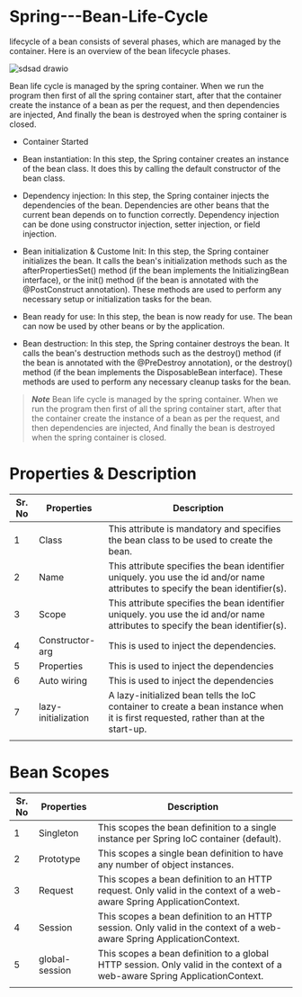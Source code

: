 # Spring---Bean-Life-Cycle
lifecycle of a bean consists of several phases, which are managed by the container. Here is an overview of the bean lifecycle phases.

![sdsad drawio](https://user-images.githubusercontent.com/73180409/228131981-531c245c-8a21-4375-aee4-f38fa166d4dc.png)

Bean life cycle is managed by the spring container. When we run the program then first of all the spring container start, after that the container create the instance of a bean as per the request, and then dependencies are injected, And finally the bean is destroyed when the spring container is closed.

- Container Started 

- Bean instantiation: 
In this step, the Spring container creates an instance of the bean class. It does this by calling the default constructor of the bean class.

- Dependency injection: 
In this step, the Spring container injects the dependencies of the bean. Dependencies are other beans that the current bean depends on to function correctly. Dependency injection can be done using constructor injection, setter injection, or field injection.

- Bean initialization & Custome Init: 
In this step, the Spring container initializes the bean. It calls the bean's initialization methods such as the afterPropertiesSet() method (if the bean implements the InitializingBean interface), or the init() method (if the bean is annotated with the @PostConstruct annotation). These methods are used to perform any necessary setup or initialization tasks for the bean.

- Bean ready for use: 
In this step, the bean is now ready for use. The bean can now be used by other beans or by the application.

- Bean destruction: 
In this step, the Spring container destroys the bean. It calls the bean's destruction methods such as the destroy() method (if the bean is annotated with the @PreDestroy annotation), or the destroy() method (if the bean implements the DisposableBean interface). These methods are used to perform any necessary cleanup tasks for the bean.


> **_Note_** Bean life cycle is managed by the spring container. When we run the program then first of all the spring container start, after that the container create the instance of a bean as per the request, and then dependencies are injected, And finally the bean is destroyed when the spring container is closed.


# Properties & Description

| Sr. No  | Properties   | Description    |
| ------------- | ------------- | ------------- |
| 1  | Class  | This attribute is mandatory and specifies the bean class to be used to create the bean.|
| 2  | Name  | This attribute specifies the bean identifier uniquely. you use the id and/or name attributes to specify the bean identifier(s). |
| 3  | Scope | This attribute specifies the bean identifier uniquely. you use the id and/or name attributes to specify the bean identifier(s). |
| 4  | Constructor-arg  | This is used to inject the dependencies. |
| 5  | Properties  | This is used to inject the dependencies |
| 6  | Auto wiring  | This is used to inject the dependencies |
| 7  | lazy-initialization | A lazy-initialized bean tells the IoC container to create a bean instance when it is first requested, rather than at the start-up. |
|    |  | |
 
 
 # Bean Scopes
| Sr. No  | Properties   | Description    |
| ------------- | ------------- | ------------- |
| 1  | Singleton  | This scopes the bean definition to a single instance per Spring IoC container (default).|
| 2  | Prototype  | This scopes a single bean definition to have any number of object instances.|
| 3  | Request | This scopes a bean definition to an HTTP request. Only valid in the context of a web-aware Spring ApplicationContext. |
| 4  | Session  | This scopes a bean definition to an HTTP session. Only valid in the context of a web-aware Spring ApplicationContext. |
| 5  | global-session  | This scopes a bean definition to a global HTTP session. Only valid in the context of a web-aware Spring ApplicationContext. |
|    |  | |
 

